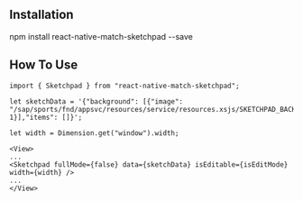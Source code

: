 
Installation
-----------

npm install react-native-match-sketchpad --save


How To Use
-----------

```
import { Sketchpad } from "react-native-match-sketchpad";

let sketchData = '{"background": [{"image": "/sap/sports/fnd/appsvc/resources/service/resources.xsjs/SKETCHPAD_BACKGROUND","scaleFactor": 1}],"items": []}';

let width = Dimension.get("window").width;

<View>
...
<Sketchpad fullMode={false} data={sketchData} isEditable={isEditMode} width={width} />
...
</View>
```
